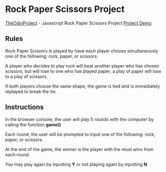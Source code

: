 #   Rock Paper Scissors Project
[TheOdinProject](https://www.theodinproject.com/paths/foundations/courses/foundations/lessons/rock-paper-scissors) - Javascript Rock Paper Scissors Project
[Project Demo](https://phammings.github.io/rock-paper-scissors/)

##  Rules
Rock Paper Scissors is played by have each player choose simultaneously one of the following: rock, paper, or scissors.

A player who decides to play rock will beat another player who has chosen scissors, but will lose to one who has played paper; a play of paper will lose to a play of scissors. 

If both players choose the same shape, the game is tied and is immediately replayed to break the tie.

##  Instructions
In the browser console, the user will play 5 rounds with the computer by calling the function **game()**

Each round, the user will be prompted to input one of the following: rock, paper, or scissors.

At the end of the game, the winner is the player with the most wins from each round.

You may play again by inputting **Y** or not playing again by inputting **N**
